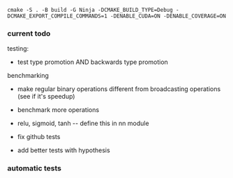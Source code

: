 `cmake -S . -B build -G Ninja -DCMAKE_BUILD_TYPE=Debug -DCMAKE_EXPORT_COMPILE_COMMANDS=1 -DENABLE_CUDA=ON -DENABLE_COVERAGE=ON`

### current todo

testing: 
- test type promotion AND backwards type promotion

benchmarking
- make regular binary operations different from broadcasting operations (see if it's speedup)
- benchmark more operations
- relu, sigmoid, tanh -- define this in nn module

- fix github tests
- add better tests with hypothesis

### automatic tests

